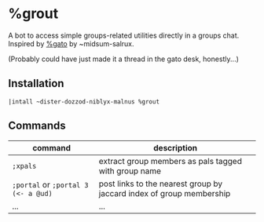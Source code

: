 # %grout
A bot to access simple groups-related utilities directly in a groups chat.
Inspired by [%gato](https://github.com/midsum-salrux/gato/) by ~midsum-salrux.

(Probably could have just made it a thread in the gato desk, honestly...)

## Installation
`|intall ~dister-dozzod-niblyx-malnus %grout`

## Commands

| command | description |
| ------- | ----------- |
| `;xpals` | extract group members as pals tagged with group name |
| `;portal` or `;portal 3` `(<- a @ud)` | post links to the nearest group by jaccard index of group membership |
| ... | ... |
